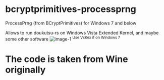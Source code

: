 # bcryptprimitives-processprng
ProcessPrng (from BCryptPrimitives) for Windows 7 and below

Allows to run doukutsu-rs on Windows Vista Extended Kernel, and maybe some other software
![image-1](https://github.com/user-attachments/assets/814b62cd-b7ce-4c19-898f-79cd821c9720)
<sup>Use VxKex if on Windows 7</sup>

# The code is taken from Wine originally

